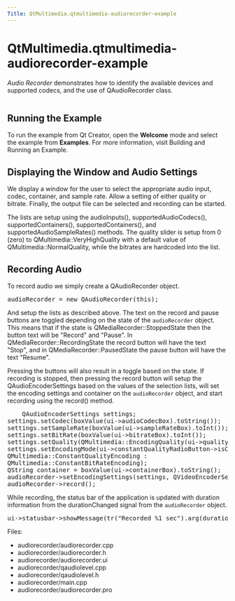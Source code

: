 ```yaml
---
Title: QtMultimedia.qtmultimedia-audiorecorder-example
---
```


# QtMultimedia.qtmultimedia-audiorecorder-example

<span class="subtitle"></span>
<!-- $$$audiorecorder-description -->
<p><i>Audio Recorder</i> demonstrates how to identify the available devices and supported codecs, and the use of QAudioRecorder class.</p>
<p class="centerAlign"><img src="https://developer.ubuntu.com/static/devportal_uploaded/a4e169c4-1c26-414e-abc3-55c818b758ea-../qtmultimedia-audiorecorder-example/images/audiorecorder.png" alt="" /></p>
<h2 id="running-the-example">Running the Example</h2>
<p>To run the example from Qt Creator, open the <b>Welcome</b> mode and select the example from <b>Examples</b>. For more information, visit Building and Running an Example.</p>
<h2 id="displaying-the-window-and-audio-settings">Displaying the Window and Audio Settings</h2>
<p>We display a window for the user to select the appropriate audio input, codec, container, and sample rate. Allow a setting of either quality or bitrate. Finally, the output file can be selected and recording can be started.</p>
<p>The lists are setup using the audioInputs(), supportedAudioCodecs(), supportedContainers(), supportedContainers(), and supportedAudioSampleRates() methods. The quality slider is setup from 0 (zero) to QMultimedia::VeryHighQuality with a default value of QMultimedia::NormalQuality, while the bitrates are hardcoded into the list.</p>
<h2 id="recording-audio">Recording Audio</h2>
<p>To record audio we simply create a QAudioRecorder object.</p>
<pre class="cpp">audioRecorder <span class="operator">=</span> <span class="keyword">new</span> <span class="type">QAudioRecorder</span>(<span class="keyword">this</span>);</pre>
<p>And setup the lists as described above. The text on the record and pause buttons are toggled depending on the state of the <code>audioRecorder</code> object. This means that if the state is QMediaRecorder::StoppedState then the button text will be &quot;Record&quot; and &quot;Pause&quot;. In QMediaRecorder::RecordingState the record button will have the text &quot;Stop&quot;, and in QMediaRecorder::PausedState the pause button will have the text &quot;Resume&quot;.</p>
<p>Pressing the buttons will also result in a toggle based on the state. If recording is stopped, then pressing the record button will setup the QAudioEncoderSettings based on the values of the selection lists, will set the encoding settings and container on the <code>audioRecorder</code> object, and start recording using the record() method.</p>
<pre class="cpp">    <span class="type">QAudioEncoderSettings</span> settings;
settings<span class="operator">.</span>setCodec(boxValue(ui<span class="operator">-</span><span class="operator">&gt;</span>audioCodecBox)<span class="operator">.</span>toString());
settings<span class="operator">.</span>setSampleRate(boxValue(ui<span class="operator">-</span><span class="operator">&gt;</span>sampleRateBox)<span class="operator">.</span>toInt());
settings<span class="operator">.</span>setBitRate(boxValue(ui<span class="operator">-</span><span class="operator">&gt;</span>bitrateBox)<span class="operator">.</span>toInt());
settings<span class="operator">.</span>setQuality(<span class="type">QMultimedia</span><span class="operator">::</span>EncodingQuality(ui<span class="operator">-</span><span class="operator">&gt;</span>qualitySlider<span class="operator">-</span><span class="operator">&gt;</span>value()));
settings<span class="operator">.</span>setEncodingMode(ui<span class="operator">-</span><span class="operator">&gt;</span>constantQualityRadioButton<span class="operator">-</span><span class="operator">&gt;</span>isChecked() <span class="operator">?</span>
<span class="type">QMultimedia</span><span class="operator">::</span>ConstantQualityEncoding :
<span class="type">QMultimedia</span><span class="operator">::</span>ConstantBitRateEncoding);
<span class="type">QString</span> container <span class="operator">=</span> boxValue(ui<span class="operator">-</span><span class="operator">&gt;</span>containerBox)<span class="operator">.</span>toString();
audioRecorder<span class="operator">-</span><span class="operator">&gt;</span>setEncodingSettings(settings<span class="operator">,</span> <span class="type">QVideoEncoderSettings</span>()<span class="operator">,</span> container);
audioRecorder<span class="operator">-</span><span class="operator">&gt;</span>record();</pre>
<p>While recording, the status bar of the application is updated with duration information from the durationChanged signal from the <code>audioRecorder</code> object.</p>
<pre class="cpp">ui<span class="operator">-</span><span class="operator">&gt;</span>statusbar<span class="operator">-</span><span class="operator">&gt;</span>showMessage(tr(<span class="string">&quot;Recorded %1 sec&quot;</span>)<span class="operator">.</span>arg(duration <span class="operator">/</span> <span class="number">1000</span>));</pre>
<p>Files:</p>
<ul>
<li>audiorecorder/audiorecorder.cpp</li>
<li>audiorecorder/audiorecorder.h</li>
<li>audiorecorder/audiorecorder.ui</li>
<li>audiorecorder/qaudiolevel.cpp</li>
<li>audiorecorder/qaudiolevel.h</li>
<li>audiorecorder/main.cpp</li>
<li>audiorecorder/audiorecorder.pro</li>
</ul>
<!-- @@@audiorecorder -->
